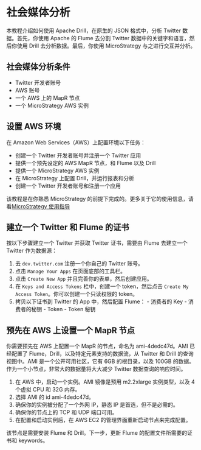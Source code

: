 # 社会媒体分析

本教程介绍如何使用 Apache Drill，在原生的 JSON 格式中，分析 Twitter 数据。首先，你使用 Apache 的 Flume 去分割 Twitter 数据中的关键字和语言，然后你使用 Drill 去分析数据。最后，你使用 MicroStrategy 与之进行交互并分析。

## 社会媒体分析条件
  * Twitter 开发者账号
  * AWS 账号
  * 一个 AWS 上的 MapR 节点
  * 一个 MicroStrategy AWS 实例

## 设置 AWS 环境

在 Amazon Web Services（AWS）上配置环境以下任务：
  * 创建一个 Twitter 开发者账号并注册一个 Twitter 应用
  * 提供一个预先设定的 AWS MapR 节点，和 Flume 以及 Drill
  * 提供一个 MicroStrategy AWS 实例
  * 在 MicroStrategy 上配置 Drill，并运行报表和分析
  * 创建一个 Twitter 开发者账号和注册一个应用

该教程是在你熟悉 MicroStrategy 的前提下完成的。更多关于它的使用信息，请看[MicroStrategy 使用指导](http://www.microstrategy.com/Strategy/media/downloads/products/cloud/cloud_aws-user-guide.pdf)

## 建立一个 Twitter 和 Flume 的证书

按以下步骤建立一个 Twitter 并获取 Twitter 证书，需要由 Flume 去建立一个 Twitter 作为数据源：
  1. 去 ``` dev.twitter.com ``` 注册一个你自己的 Twitter 账号。
  2. 点击 ``` Manage Your Apps ``` 在页面底部的工具栏。
  3. 点击 ``` Create New App ``` 并且完善你的表单，然后创建应用。
  4. 在 ``` Keys and Access Tokens ``` 栏中，创建一个 token，然后点击 ``` Create My Access Token ```。你可以创建一个只读权限的 token。
  5. 拷贝以下证书到 Twitter 的 App 中，然后配置 Flume：
    - 消费者的 Key
    - 消费者的秘钥
    - Token
    - Token 秘钥

## 预先在 AWS 上设置一个 MapR 节点

你需要预先在 AWS 上配置一个 MapR 的节点，命名为 ami-4dedc47d。AMI 已经配置了 Flume，Drill，以及特定元素支持的数据流，从 Twitter 和 Drill 的查询视图中。AMI 是一个公开可用社区，它有 6GB 的根目录，以及 100GB 的数据。作为一个小节点，非常大的数据量将大大减少 Twitter 数据查询的响应时间。
  1. 在 AWS 中，启动一个实例。AMI 镜像是预用 m2.2xlarge 实例类型，以及 4 个虚拟 CPU 和 32G 内存。
  2. 选择 AMI 的 id ami-4dedc47d。
  3. 确保你的实例被分配了一个外网 IP，静态 IP 是首选，但不是必需的。
  4. 确保你的节点上的 TCP 和 UDP 端口可用。
  5. 在配置和启动实例后，在 AWS EC2 的管理界面重新启动节点来完成配置。

该节点是需要安装 Flume 和 Drill。下一步，更新 Flume 的配置文件所需要的证书和 keywords。
